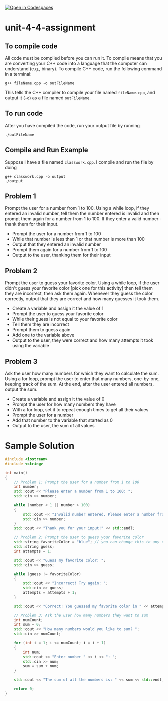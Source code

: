 [![Open in Codespaces](https://classroom.github.com/assets/launch-codespace-2972f46106e565e64193e422d61a12cf1da4916b45550586e14ef0a7c637dd04.svg)](https://classroom.github.com/open-in-codespaces?assignment_repo_id=17576496)
# unit-4-4-assignment

## To compile code
All code must be compiled before you can run it.  To compile means that you are converting your C++ code into a language that the computer can understand (e.g., binary).  To compile C++ code, run the following command in a terminal:
```
g++ fileName.cpp -o outFileName
```
This tells the C++ compiler to compile your file named `fileName.cpp`, and output it (`-o`) as a file named `outFileName`.

## To run code
After you have compiled the code, run your output file by running
```
./outFileName
```

## Compile and Run Example
Suppose I have a file named `classwork.cpp`.  I compile and run the file by doing
```
g++ classwork.cpp -o output
./output
```

## Problem 1
Prompt the user for a number from 1 to 100. Using a while loop, if they entered an invalid number, tell them the number entered is invalid and then prompt them again for a number from 1 to 100. If they enter a valid number - thank them for their input.

* Prompt the user for a number from 1 to 100
* While that number is less than 1 or that number is more than 100
* Output that they entered an invalid number
* Prompt them again for a number from 1 to 100
* Output to the user, thanking them for their input

## Problem 2
Prompt the user to guess your favorite color. Using a while loop, if the user didn't guess your favorite color [pick one for this activity] then tell them they are incorrect, then ask them again. Whenever they guess the color correctly, output that they are correct and how many guesses it took them.

* Create a variable and assign it the value of 1
* Prompt the user to guess your favorite color
* While their guess is not equal to your favorite color
* Tell them they are incorrect
* Prompt them to guess again
* Add one to the variable above
* Output to the user, they were correct and how many attempts it took using the variable
 

## Problem 3
Ask the user how many numbers for which they want to calculate the sum. Using a for loop, prompt the user to enter that many numbers, one-by-one, keeping track of the sum. At the end, after the user entered all numbers, output the sum.

* Create a variable and assign it the value of 0
* Prompt the user for how many numbers they have
* With a for loop, set it to repeat enough times to get all their values
* Prompt the user for a number
* Add that number to the variable that started as 0
* Output to the user, the sum of all values

# Sample Solution
```c++
#include <iostream>
#include <string>

int main()
{
    // Problem 1: Prompt the user for a number from 1 to 100
    int number;
    std::cout << "Please enter a number from 1 to 100: ";
    std::cin >> number;

    while (number < 1 || number > 100)
    {
        std::cout << "Invalid number entered. Please enter a number from 1 to 100: ";
        std::cin >> number;
    }
    std::cout << "Thank you for your input!" << std::endl;

    // Problem 2: Prompt the user to guess your favorite color
    std::string favoriteColor = "blue"; // you can change this to any color
    std::string guess;
    int attempts = 1;

    std::cout << "Guess my favorite color: ";
    std::cin >> guess;

    while (guess != favoriteColor)
    {
        std::cout << "Incorrect! Try again: ";
        std::cin >> guess;
        attempts = attempts + 1;
    }

    std::cout << "Correct! You guessed my favorite color in " << attempts << " attempt(s)." << std::endl;

    // Problem 3: Ask the user how many numbers they want to sum
    int numCount;
    int sum = 0;
    std::cout << "How many numbers would you like to sum? ";
    std::cin >> numCount;

    for (int i = 1; i <= numCount; i = i + 1)
    {
        int num;
        std::cout << "Enter number " << i << ": ";
        std::cin >> num;
        sum = sum + num;
    }

    std::cout << "The sum of all the numbers is: " << sum << std::endl;

    return 0;
}
```
